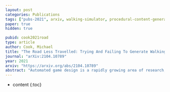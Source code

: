 ```yaml
---
layout: post
categories: Publications
tags: ["pubs-2021", arxiv, walking-simulator, procedural-content-generation]
paper: true
hidden: true

pubid: cook2021road
type: article
author: Cook, Michael
title: "The Road Less Travelled: Trying And Failing To Generate Walking Simulators"
journal: "arXiv:2104.10789"
year: 2021
arxiv: "https://arxiv.org/abs/2104.10789"
abstract: "Automated game design is a rapidly growing area of research, yet many aspects of game design lie largely unexamined still, as most systems focus on two-dimensional games with clear objectives and goal-oriented gameplay. This paper describes several attempts to build an automated game designer for 3D games more focused on space, atmosphere and experience. We describe our attempts to build these systems, why they failed, and what steps and future work we believe would be useful for future attempts by others."
---
```


* content
{:toc}


